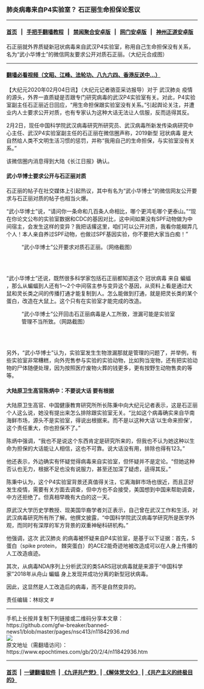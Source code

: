 ### 肺炎病毒来自P4实验室？ 石正丽生命担保论惹议
------------------------

#### [首页](https://github.com/gfw-breaker/banned-news1/blob/master/README.md) &nbsp;&nbsp;|&nbsp;&nbsp; [手把手翻墙教程](https://github.com/gfw-breaker/guides/wiki) &nbsp;&nbsp;|&nbsp;&nbsp; [禁闻聚合安卓版](https://github.com/gfw-breaker/bn-android) &nbsp;&nbsp;|&nbsp;&nbsp; [网门安卓版](https://github.com/oGate2/oGate) &nbsp;&nbsp;|&nbsp;&nbsp; [神州正道安卓版](https://github.com/SzzdOgate/update) 



<div><img alt="" class="aligncenter wp-post-image" src="https://i.epochtimes.com/assets/uploads/2020/02/6c9dc7c87e74b38ff3d8738b26a0b580-600x400.jpg"/>
<div class="red16 caption">
 石正丽就外界质疑新冠状病毒来自武汉P4实验室，称用自己生命担保没有关系，名为“武小华博士”的微信网友要求公开对质石正丽。（大纪元合成图）
</div>
</div><hr/>

#### [翻墙必看视频（文昭、江峰、法轮功、八九六四、香港反送中...）](https://github.com/gfw-breaker/banned-news1/blob/master/pages/link3.md)

<div><p>
 【大纪元2020年02月04日讯】（大纪元记者骆亚采访报导）对于
 <ok href="https://www.epochtimes.com/gb/tag/%E6%AD%A6%E6%B1%89%E8%82%BA%E7%82%8E.html">
  武汉肺炎
 </ok>
 疫情的源头，外界一直质疑是否跟专门研究病毒的武汉P4实验室有关。对此，P4实验室副主任石正丽近日回应，“用生命担保跟实验室没有关系。”引起舆论关注，并遭业内人士要求公开对质，也有专家认为这种大话无法让人信服，反而适得其反。
</p>
<p>
 2月2日，现任中国科学院武汉病毒研究所研究员、武汉病毒所新发传染病研究中心主任、武汉P4实验室副主任的石正丽在微信圈声称，2019新型
 <ok href="https://www.epochtimes.com/gb/tag/%E5%86%A0%E7%8A%B6%E7%97%85%E6%AF%92.html">
  冠状病毒
 </ok>
 是大自然给人类不文明生活习惯的惩罚，并称“我用自己的生命担保，与实验室没有关系。”
</p>
<p>
 该微信圈内消息得到大陆《长江日报》确认。
</p>
<h4>
 <b>
  武小华博士要求公开与石正丽对质
 </b>
</h4>
<p>
 石正丽的帖子在社交媒体上引起热议，其中有名为“武小华博士”的微信网友公开要求与石正丽对质的帖子也相当火爆。
</p>
<p>
 “武小华博士”说，“请问你一条命和几百条人命相比，哪个更鸿毛哪个更泰山。”“现在你论文公布的实验室数据和CDC的基因对比，这中间如果没有SPF动物做为中间宿主，会发生这样的变异？我把话撂这里，咱们可以公开对质，我看你能糊弄几个人！本人亲自养过SPF动物，也做过SPF基因实验，你不要把大家当白痴！”
</p>
<figure class="wp-caption aligncenter" id="attachment_11843135" style="width: 400px">
 <ok href="http://i.epochtimes.com/assets/uploads/2020/02/1a56eba4842fa5ae7fa4fe356f6af147.jpeg">
  <img alt="" class="wp-image-11843135" src="http://i.epochtimes.com/assets/uploads/2020/02/1a56eba4842fa5ae7fa4fe356f6af147.jpeg"/>
 </ok>
 <br/><figcaption class="wp-caption-text">
  “武小华博士”公开要求对质石正丽。（网络截图）
 </figcaption><br/>
</figure><br/>
<p>
 “武小华博士”还说，既然很多科学家包括石正丽都知道这个
 <ok href="https://www.epochtimes.com/gb/tag/%E5%86%A0%E7%8A%B6%E7%97%85%E6%AF%92.html">
  冠状病毒
 </ok>
 来自
 <ok href="https://www.epochtimes.com/gb/tag/%E8%9D%99%E8%9D%A0.html">
  蝙蝠
 </ok>
 ，那么从蝙蝠到人还有1～2个中间宿主参与变异这个基因，从资料上看是通过大鼠和灵长类之间的传播打通才能复制到人。怎么能做到打通，就是把灵长类的某个蛋白，改造在大鼠上。这个只有在实验室才能完成的改造。
</p>
<figure class="wp-caption aligncenter" id="attachment_11843130" style="width: 410px">
 <ok href="http://i.epochtimes.com/assets/uploads/2020/02/c80e4a1bafa2d545f2844b7896d837ae.jpeg">
  <img alt="" class="wp-image-11843130" src="http://i.epochtimes.com/assets/uploads/2020/02/c80e4a1bafa2d545f2844b7896d837ae.jpeg"/>
 </ok>
 <br/><figcaption class="wp-caption-text">
  “武小华博士”公开回击石正丽病毒是人工所致，泄漏可能是实验室管理不当所致。（网路截图）
 </figcaption><br/>
</figure><br/>
<p>
 另外，“武小华博士”认为，实验室发生生物泄漏那就是管理的问题了，并举例，有些实验室非常糟糕，向外兜售参与实验的实验动物，比如狗当宠物，还有把实验动物的尸体随便处理，因为按照医疗废物火葬的钱更多，更有按野生动物售卖的等等。
</p>
<h4>
 <b>
  大陆原卫生高官陈炳中：不要说大话 要有根据
 </b>
</h4>
<p>
 大陆原卫生高官、中国健康教育研究所所长陈秉中向大纪元记者表示，这是石正丽个人这么说，她没有提出来怎么排除跟实验室无关。“比如这个病毒确实来自华南海鲜市场，源头不是实验室，得说出根据来。而不是以这种大话‘以生命来担保’，这个责任重大，你也担保不了。”
</p>
<p>
 陈炳中强调，“我也不是说这个东西肯定是研究所来的，但我也不认为她这种以生命为担保的大话能让人相信，这也不可靠。说大话没有用，排除也得有123。”
</p>
<p>
 他还表示，外边确实有怀疑觉得病毒来自实验室，但怀疑并不是定论。“但她这种否认也无力，根据不足也没有说服力，甚至还加深了疑虑，适得其反。”
</p>
<p>
 陈秉中认为，这个P4实验室背景还真值得关注，它离海鲜市场也很近，而且正好发生疫情，需要有关方面去调查，但中方也不会接受，美国想到中国来帮助调查，中方还拒绝了。但真相早晚有大白的这一天。
</p>
<p>
 原武汉大学历史学教授、现美国华裔学者刘正表示，自己曾在武汉工作和生活，对武汉病毒研究所有所了解。他撰文披露，“中国科学院武汉病毒学研究所是医学外观，而同时有深厚的军方背景的双重神秘科研机构。”
</p>
<p>
 他强调，这次
 <ok href="https://www.epochtimes.com/gb/tag/%E6%AD%A6%E6%B1%89%E8%82%BA%E7%82%8E.html">
  武汉肺炎
 </ok>
 的病毒被怀疑来自P4实验室，是基于以下证据：首先，S蛋白（spike protein， 棘突蛋白）的ACE2能奇迹地被改造成可以在人身上传播的人工改造痕迹。
</p>
<p>
 其次，从病毒NDA序列上分析武汉的类SARS冠状病毒就是来源于“中国科学家”2018年从舟山
 <ok href="https://www.epochtimes.com/gb/tag/%E8%9D%99%E8%9D%A0.html">
  蝙蝠
 </ok>
 身上发现并成功分离的新型冠状病毒。
</p>
<p>
 因此，这显然是人工改造后的病毒，而不是自然变异的。
</p>
<p>
 责任编辑：林琮文 #
</p>
</div>
<hr/>
手机上长按并复制下列链接或二维码分享本文章：<br/>
https://github.com/gfw-breaker/banned-news1/blob/master/pages/nsc413/n11842936.md <br/>
<a href='https://github.com/gfw-breaker/banned-news1/blob/master/pages/nsc413/n11842936.md'><img src='https://github.com/gfw-breaker/banned-news1/blob/master/pages/nsc413/n11842936.md.png'/></a> <br/>
原文地址（需翻墙访问）：https://www.epochtimes.com/gb/20/2/4/n11842936.htm


------------------------
#### [首页](https://github.com/gfw-breaker/banned-news1/blob/master/README.md) &nbsp;|&nbsp; [一键翻墙软件](https://github.com/gfw-breaker/nogfw/blob/master/README.md) &nbsp;| [《九评共产党》](https://github.com/gfw-breaker/9ping.md/blob/master/README.md#九评之一评共产党是什么) | [《解体党文化》](https://github.com/gfw-breaker/jtdwh.md/blob/master/README.md) | [《共产主义的终极目的》](https://github.com/gfw-breaker/gczydzjmd.md/blob/master/README.md)


<img src='http://gfw-breaker.win/banned-news/pages/nsc413/n11842936.md' width='0px' height='0px'/>